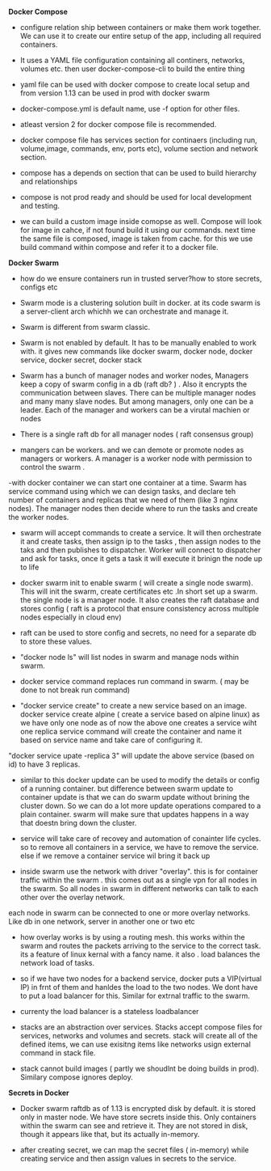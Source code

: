 
**Docker Compose**
- configure relation ship between containers or make them work together. We can use it to create our entire setup of the app, including all required containers. 

- It uses a YAML file configuration containing all continers, networks, volumes etc. then user docker-compose-cli to build the entire thing

- yaml file can be used with docker compose to create local setup and from version 1.13 can be used in prod with docker swarm

- docker-compose.yml is default name, use -f option for other files.

- atleast version 2 for docker compose file is recommended. 

- docker compose file has services section for continaers (including run, volume,image, commands, env, ports etc), volume section and network section.

- compose has a depends on section that can be used to build hierarchy and relationships

- compose is not prod ready and should be used for local development and testing.

- we can build a custom image inside comopse as well. Compose will look for image in cahce, if not found build it using our commands. next time the same file is composed, image is taken from cache.
for this we use build command within compose and refer it to a docker file.

**Docker Swarm**

- how do we ensure containers run in trusted server?how to store secrets, configs etc

- Swarm mode is a clustering solution built in docker. at its code swarm is a server-client arch whichh we can orchestrate and manage it.

- Swarm is different from swarm classic. 

- Swarm is not enabled by default. It has to be manually enabled to work with. it gives new commands like docker swarm, docker node, docker service, docker secret, docker stack

- Swarm has a bunch of manager nodes and worker nodes, Managers keep a copy of swarm config in a db (raft db? ) . Also it encrypts the communication between slaves. There can be multiple manager nodes and many many slave nodes. But among managers, only one can be a leader. Each of the manager and workers can be a virutal machien or nodes

- There is a single raft db for all manager nodes ( raft consensus group)

- mangers can be workers. and we can demote or promote nodes as managers or workers. A manager is a worker node with permission to control the swarm .

-with docker container we can start one container at a time. Swarm has service command using which we can design tasks, and declare teh number of containers and replicas that we need of them (like 3 nginx nodes). The manager nodes then decide where to run the tasks and create the worker nodes.

- swarm will accept commands to create a service. It will then orchestrate it and create tasks, then assign ip to the tasks , then assign nodes to the taks and then publishes to dispatcher.
Worker will connect to dispatcher and ask for tasks, once it gets a task it will execute it brinign the node up to life 

- docker swarm init to enable swarm ( will create a single node swarm). This will init the swarm, create certificates etc .In short set up a swarm. the single node is a manager node. It also creates the raft database and stores config ( raft is a protocol that ensure consistency across multiple nodes especially in cloud env)

- raft can be used to store config and secrets, no need for a separate db to store these values. 

- "docker node ls" will list nodes in swarm and manage nods within swarm.

- docker service command replaces run command in swarm. ( may be done to not break run command)

- "docker service create" to create a new service based on an image. 
docker service create alpine ( create a service based on alpine linux)
as we have only one node as of now the above one creates a service wiht one replica
service command will create the container and name it based on service name and take care of configuring it.

"docker service upate <service id> -replica 3" will update the above service (based on id) to have 3 replicas. 
  
- similar to this docker update can be used to modify the details or config of a running container. but difference between swarm update to container update is that we can do swarm update without brining the cluster down. So we can do a lot more update operations compared to a plain container. swarm will make sure that updates happens in a way that doestn bring down the cluster.

- service will take care of recovey and automation of conainter life cycles. so to remove all containers in a service, we have to remove the service. else if we remove a container service wil bring it back up

- inside swarm use the network with driver "overlay". this is for container traffic within the swarm . this comes out as a single vpn for all nodes in the swarm. So all nodes in swarm in different networks can talk to each other over the overlay network. 

each node in swarm can be connected to one or more overlay networks. Like db in one network, server in another one or two etc

- how overlay works is by using a routing mesh. this works within the swarm and routes the packets arriving to the service to the correct task. its a feature of linux kernal with a fancy name.
it also . load balances the network load of tasks.

- so if we have two nodes for a backend service, docker puts a VIP(virtual IP) in frnt of them and hanldes the load to the two nodes. We dont have to put a load balancer for this. Similar for extrnal traffic to the swarm.

- currenty the load balancer is a stateless loadbalancer

- stacks are an abstraction over services. Stacks accept compose files for services, networks and volumes and secrets.
stack will create all of the defined items, we can use exisitng items like networks usign external command in stack file. 

- stack cannot build images ( partly we shoudlnt be doing builds in prod). Similary compose ignores deploy.

**Secrets in Docker**

- Docker swarm raftdb as of 1.13 is encrypted disk by default. it is stored only in master node. 
We have store secrets inside this. Only containers within the swarm can see and retrieve it. They are not stored in disk, though it appears like that, but its actually in-memory. 

- after creating secret, we can map the secret files ( in-memory) while creating service and then assign values in secrets to the service. 
